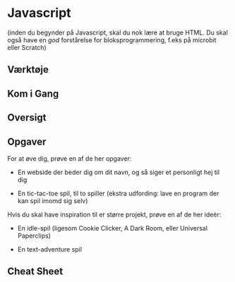 # Javascript

(inden du begynder på Javascript, skal du nok lære at bruge HTML. Du skal 
også have en *god* forstårelse for bloksprogrammering, f.eks på microbit 
eller Scratch)

## Værktøje

## Kom i Gang

## Oversigt

## Opgaver

For at øve dig, prøve en af de her opgaver:

* En webside der beder dig om dit navn, og så siger et personligt hej til dig

* En tic-tac-toe spil, til to spiller (ekstra udfording: lave en program der 
kan spil imomd sig selv)

Hvis du skal have inspiration til er større projekt, prøve en af de her ideèr:

* En idle-spil (ligesom Cookie Clicker, A Dark Room, eller Universal Paperclips)

* En text-adventure spil

## Cheat Sheet